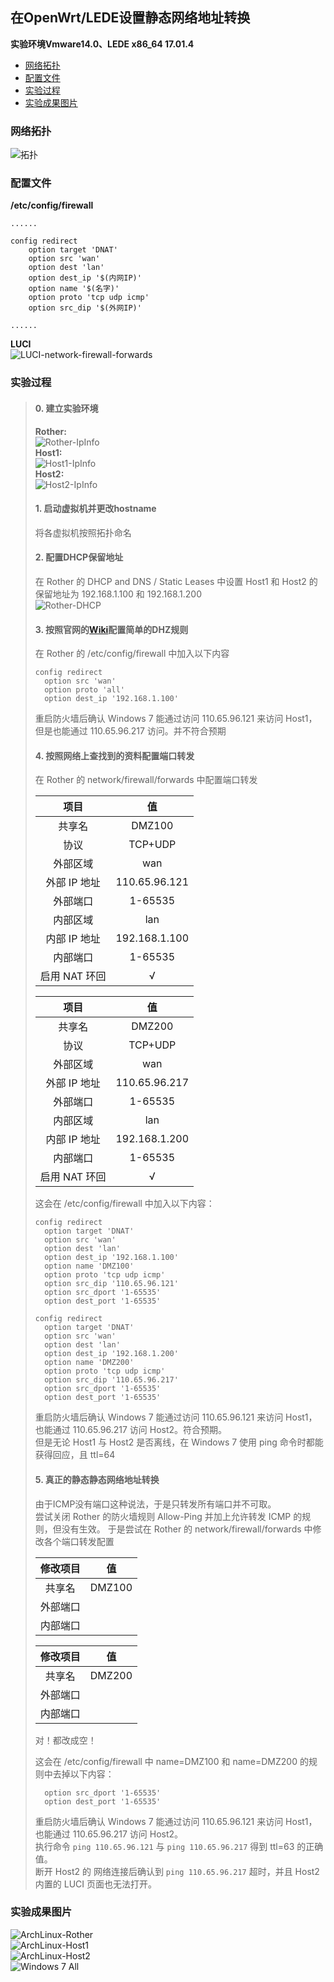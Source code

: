 ## 在OpenWrt/LEDE设置静态网络地址转换 <!-- omit in toc -->
**实验环境Vmware14.0、LEDE x86_64 17.01.4**  

- [网络拓扑](#网络拓扑)
- [配置文件](#配置文件)
- [实验过程](#实验过程)
- [实验成果图片](#实验成果图片)

### 网络拓扑
![拓扑](../../assets/lede/Common_options/SNAT-Network.png)  
### 配置文件
**/etc/config/firewall**
```
......

config redirect
	option target 'DNAT'
	option src 'wan'
	option dest 'lan'
	option dest_ip '$(内网IP)'
	option name '$(名字)'
	option proto 'tcp udp icmp'
	option src_dip '$(外网IP)'

......
```

**LUCI**  
![LUCI-network-firewall-forwards](../../assets/lede/Common_options/SNAT-forwards.png)  

### 实验过程
> #### 0. 建立实验环境
> **Rother:**  
![Rother-IpInfo](../../assets/lede/Common_options/SNAT-Rother-IpInfo.png)  
> **Host1:**  
![Host1-IpInfo](../../assets/lede/Common_options/SNAT-Host1-IpInfo.png)  
> **Host2:**  
![Host2-IpInfo](../../assets/lede/Common_options/SNAT-Host2-IpInfo.png)  
> #### 1. 启动虚拟机并更改hostname
>将各虚拟机按照拓扑命名
> #### 2. 配置DHCP保留地址
>在 Rother 的 DHCP and DNS / Static Leases 中设置 Host1 和 Host2 的保留地址为 192.168.1.100 和 192.168.1.200  
![Rother-DHCP](../../assets/lede/Common_options/SNAT-Rother-DHCP.png)  
> #### 3. 按照官网的<a href="https://openwrt.org/docs/guide-user/firewall/firewall_configuration#simple_dmz_rule" target="_blank">Wiki</a>配置简单的DHZ规则
>在 Rother 的 /etc/config/firewall 中加入以下内容
> ```
> config redirect
>	option src 'wan'
>	option proto 'all'
>	option dest_ip '192.168.1.100'
> ```
>重启防火墙后确认 Windows 7 能通过访问 110.65.96.121 来访问 Host1，但是也能通过 110.65.96.217 访问。并不符合预期
> #### 4. 按照网络上查找到的资料配置端口转发
>在 Rother 的 network/firewall/forwards 中配置端口转发
>
>|项目|值|
>| :-: | :-: |
>|共享名| DMZ100 |
>|协议| TCP+UDP |
>|外部区域| wan |
>|外部 IP 地址| 110.65.96.121 |
>|外部端口| 1-65535 |
>|内部区域| lan |
>|内部 IP 地址|192.168.1.100|
>|内部端口| 1-65535 |
>|启用 NAT 环回| √ |
>
>|项目|值|
>| :-: | :-: |
>|共享名| DMZ200 |
>|协议| TCP+UDP |
>|外部区域| wan |
>|外部 IP 地址| 110.65.96.217 |
>|外部端口| 1-65535 |
>|内部区域| lan |
>|内部 IP 地址|192.168.1.200|
>|内部端口| 1-65535 |
>|启用 NAT 环回| √ |
>
>这会在 /etc/config/firewall 中加入以下内容：
> ```
> config redirect
>	option target 'DNAT'
>	option src 'wan'
>	option dest 'lan'
>	option dest_ip '192.168.1.100'
>	option name 'DMZ100'
>	option proto 'tcp udp icmp'
>	option src_dip '110.65.96.121'
>	option src_dport '1-65535'
>	option dest_port '1-65535'
>
> config redirect
>	option target 'DNAT'
>	option src 'wan'
>	option dest 'lan'
>	option dest_ip '192.168.1.200'
>	option name 'DMZ200'
>	option proto 'tcp udp icmp'
>	option src_dip '110.65.96.217'
>	option src_dport '1-65535'
>	option dest_port '1-65535'
> ```
>重启防火墙后确认 Windows 7 能通过访问 110.65.96.121 来访问 Host1，也能通过 110.65.96.217 访问 Host2。符合预期。  
>但是无论 Host1 与 Host2 是否离线，在 Windows 7 使用 ping 命令时都能获得回应，且 ttl=64
> #### 5. 真正的静态静态网络地址转换
>由于ICMP没有端口这种说法，于是只转发所有端口并不可取。  
>尝试关闭 Rother 的防火墙规则 Allow-Ping 并加上允许转发 ICMP 的规则，但没有生效。
>于是尝试在 Rother 的 network/firewall/forwards 中修改各个端口转发配置
>
>|修改项目|值|
>| :-: | :-: |
>|共享名| DMZ100 |
>|外部端口|  |
>|内部端口|  | |
>
>|修改项目|值|
>| :-: | :-: |
>|共享名| DMZ200 |
>|外部端口|  |
>|内部端口|  | |
>
>对！都改成空！
>
>这会在 /etc/config/firewall 中 name=DMZ100 和 name=DMZ200 的规则中去掉以下内容：
> ```
>	option src_dport '1-65535'
>	option dest_port '1-65535'
> ```
>重启防火墙后确认 Windows 7 能通过访问 110.65.96.121 来访问 Host1，也能通过 110.65.96.217 访问 Host2。  
执行命令 `ping 110.65.96.121` 与 `ping 110.65.96.217` 得到 ttl=63 的正确值。  
断开 Host2 的 网络连接后确认到 `ping 110.65.96.217` 超时，并且 Host2 内置的 LUCI 页面也无法打开。
### 实验成果图片
![ArchLinux-Rother](../../assets/lede/Common_options/SNAT-ArchLinux-Rother.png)  
![ArchLinux-Host1](../../assets/lede/Common_options/SNAT-ArchLinux-Host1.png)  
![ArchLinux-Host2](../../assets/lede/Common_options/SNAT-ArchLinux-Host2.png)  
![Windows 7 All](../../assets/lede/Common_options/SNAT-Windows7-All.png)  
